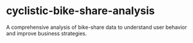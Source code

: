 # cyclistic-bike-share-analysis
A comprehensive analysis of bike-share data to understand user behavior and improve business strategies.

